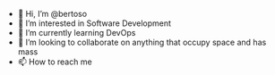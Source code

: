 - 👋 Hi, I’m @bertoso
- 👀 I’m interested in Software Development
- 🌱 I’m currently learning DevOps
- 💞️ I’m looking to collaborate on anything that occupy space and has mass
- 📫 How to reach me 

<!---
bertoso/bertoso is a ✨ special ✨ repository because its `README.md` (this file) appears on your GitHub profile.
You can click the Preview link to take a look at your changes.
--->
